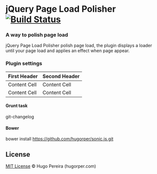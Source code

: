 # jQuery Page Load Polisher [![Build Status](https://travis-ci.org/hugorper/jquery-page-load-polisher.svg?branch=master)](https://travis-ci.org/hugorper/jquery-page-load-polisher)

### A way to polish page load

jQuery Page Load Polisher polish page load, the plugin displays a loader until your page load and applies an effect when page appear.

### Plugin settings

First Header  | Second Header
------------- | -------------
Content Cell  | Content Cell
Content Cell  | Content Cell

#### Grunt task

git-changelog

#### Bower

bower install https://github.com/hugorper/sonic.js.git

## License

[MIT License](http://hugorper.mit-license.org/) © Hugo Pereira (hugorper.com)
